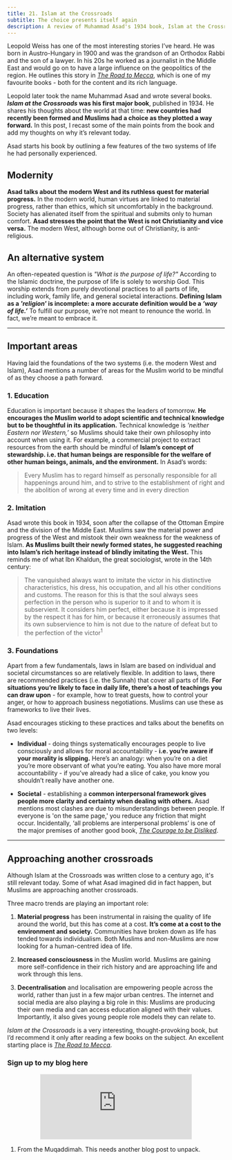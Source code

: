 ```yaml
---
title: 21. Islam at the Crossroads
subtitle: The choice presents itself again
description: A review of Muhammad Asad's 1934 book, Islam at the Crossroads
---
```


Leopold Weiss has one of the most interesting stories I’ve heard. He was born in Austro-Hungary in 1900 and was the grandson of an Orthodox Rabbi and the son of a lawyer. In his 20s he worked as a journalist in the Middle East and would go on to have a large influence on the geopolitics of the region. He outlines this story in *[The Road to Mecca](https://blackwells.co.uk/bookshop/product/9781887752374?gC=5a105e8b&gclid=CjwKCAjw8cCGBhB6EiwAgORey5MfB9TbP_n-Q3zPaJ-uyhKNyG0NShpQN1J_RDgFQCZkFkgvDynJAhoCRdQQAvD_BwE)*, which is one of my favourite books - both for the content and its rich language.

Leopold later took the name Muhammad Asad and wrote several books. __*Islam at the Crossroads* was his first major book__, published in 1934. He shares his thoughts about the world at that time: __new countries had recently been formed and Muslims had a choice as they plotted a way forward.__ In this post, I recast some of the main points from the book and add my thoughts on why it’s relevant today.

Asad starts his book by outlining a few features of the two systems of life he had personally experienced.

## Modernity
__Asad talks about the modern West and its ruthless quest for material progress.__ In the modern world, human virtues are linked to material progress, rather than ethics, which sit uncomfortably in the background. Society has alienated itself from the spiritual and submits only to human comfort. __Asad stresses the point that the West is not Christianity and vice versa.__ The modern West, although borne out of Christianity, is anti-religious.

## An alternative system
An often-repeated question is *"What is the purpose of life?"* According to the Islamic doctrine, the purpose of life is solely to worship God. This worship extends from purely devotional practices to all parts of life, including work, family life, and general societal interactions. __Defining Islam as a *'religion'* is incomplete: a more accurate definition would be a *‘way of life.’*__ To fulfill our purpose, we’re not meant to renounce the world. In fact, we’re meant to embrace it.

-----

## Important areas
Having laid the foundations of the two systems (i.e. the modern West and Islam), Asad mentions a number of areas for the Muslim world to be mindful of as they choose a path forward.

### 1. Education
Education is important because it shapes the leaders of tomorrow. __He encourages the Muslim world to adopt scientific and technical knowledge but to be thoughtful in its application.__ Technical knowledge is *'neither Eastern nor Western,’* so Muslims should take their own philosophy into account when using it. For example, a commercial project to extract resources from the earth should be mindful of __Islam’s concept of stewardship. i.e. that human beings are responsible for the welfare of other human beings, animals, and the environment.__ In Asad’s words:

>Every Muslim has to regard himself as personally responsible for all happenings around him, and to strive to the establishment of right and the abolition of wrong at every time and in every direction

### 2. Imitation
Asad wrote this book in 1934, soon after the collapse of the Ottoman Empire and the division of the Middle East. Muslims saw the material power and progress of the West and mistook their own weakness for the weakness of Islam. __As Muslims built their newly formed states, he suggested reaching into Islam’s rich heritage instead of blindly imitating the West.__ This reminds me of what Ibn Khaldun, the great sociologist, wrote in the 14th century:

>The vanquished always want to imitate the victor in his distinctive characteristics, his dress, his occupation, and all his other conditions and customs. The reason for this is that the soul always sees perfection in the person who is superior to it and to whom it is subservient. It considers him perfect, either because it is impressed by the respect it has for him, or because it erroneously assumes that its own subservience to him is not due to the nature of defeat but to the perfection of the victor<sup>1</sup>

### 3. Foundations
Apart from a few fundamentals, laws in Islam are based on individual and societal circumstances so are relatively flexible. In addition to laws, there are recommended practices (i.e. the Sunnah) that cover all parts of life. __For situations you’re likely to face in daily life, there’s a host of teachings you can draw upon__ - for example, how to treat guests, how to control your anger, or how to approach business negotiations. Muslims can use these as frameworks to live their lives.

Asad encourages sticking to these practices and talks about the benefits on two levels:

- __Individual__ - doing things systematically encourages people to live consciously and allows for moral accountability - __i.e. you’re aware if your morality is slipping.__ Here’s an analogy: when you’re on a diet you’re more observant of what you’re eating. You also have more moral accountability - if you’ve already had a slice of cake, you know you shouldn’t really have another one.

- __Societal__ - establishing a __common interpersonal framework gives people more clarity and certainty when dealing with others.__ Asad mentions most clashes are due to misunderstandings between people. If everyone is 'on the same page,' you reduce any friction that might occur. Incidentally, ‘all problems are interpersonal problems’ is one of the major premises of another good book, *[The Courage to be Disliked](https://www.amazon.co.uk/Courage-Be-Disliked-yourself-happiness/dp/176063073X/ref=asc_df_176063073X/?tag=googshopuk-21&linkCode=df0&hvadid=310805565966&hvpos=&hvnetw=g&hvrand=6832469819042201549&hvpone=&hvptwo=&hvqmt=&hvdev=c&hvdvcmdl=&hvlocint=&hvlocphy=9045494&hvtargid=pla-546671980543&psc=1)*.

-----

## Approaching another crossroads
Although Islam at the Crossroads was written close to a century ago, it's still relevant today. Some of what Asad imagined did in fact happen, but Muslims are approaching another crossroads.

Three macro trends are playing an important role:

1. __Material progress__ has been instrumental in raising the quality of life around the world, but this has come at a cost. __It’s come at a cost to the environment and society.__ Communities have broken down as life has tended towards individualism. Both Muslims and non-Muslims are now looking for a human-centred idea of life.

2. __Increased consciousness__ in the Muslim world. Muslims are gaining more self-confidence in their rich history and are approaching life and work through this lens.

3. __Decentralisation__ and localisation are empowering people across the world, rather than just in a few major urban centres. The internet and social media are also playing a big role in this: Muslims are producing their own media and can access education aligned with their values. Importantly, it also gives young people role models they can relate to.

*Islam at the Crossroads* is a very interesting, thought-provoking book, but I’d recommend it only after reading a few books on the subject. An excellent starting place is *[The Road to Mecca](https://blackwells.co.uk/bookshop/product/9781887752374?gC=5a105e8b&gclid=CjwKCAjw8cCGBhB6EiwAgORey5MfB9TbP_n-Q3zPaJ-uyhKNyG0NShpQN1J_RDgFQCZkFkgvDynJAhoCRdQQAvD_BwE)*.

### Sign up to my blog here
<div
  style="text-align:center;width:100%;">
<iframe src="https://taariq.substack.com/embed" width="350" height="150" style="border:1px solid #EEE; background:white; margin: 0 auto; dislay: block;" frameborder="0" scrolling="no"></iframe>

</div>

1. From the Muqaddimah. This needs another blog post to unpack.
